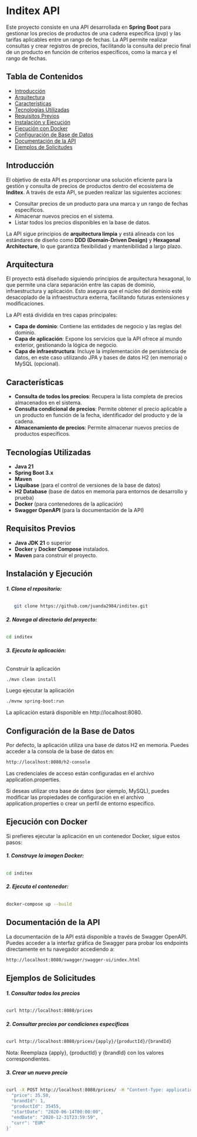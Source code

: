 # Inditex API

Este proyecto consiste en una API desarrollada en **Spring Boot** para gestionar los precios de productos de una cadena específica (pvp) y las tarifas aplicables entre un rango de fechas. La API permite realizar consultas y crear registros de precios, facilitando la consulta del precio final de un producto en función de criterios específicos, como la marca y el rango de fechas.

## Tabla de Contenidos
- [Introducción](#introducción)
- [Arquitectura](#arquitectura)
- [Características](#características)
- [Tecnologías Utilizadas](#tecnologías-utilizadas)
- [Requisitos Previos](#requisitos-previos)
- [Instalación y Ejecución](#instalación-y-ejecución)
- [Ejecución con Docker](#ejecución-con-docker)
- [Configuración de Base de Datos](#configuración-de-base-de-datos)
- [Documentación de la API](#documentación-de-la-api)
- [Ejemplos de Solicitudes](#ejemplos-de-solicitudes)

## Introducción

El objetivo de esta API es proporcionar una solución eficiente para la gestión y consulta de precios de productos dentro del ecosistema de **Inditex**. A través de esta API, se pueden realizar las siguientes acciones:
- Consultar precios de un producto para una marca y un rango de fechas específicos.
- Almacenar nuevos precios en el sistema.
- Listar todos los precios disponibles en la base de datos.

La API sigue principios de **arquitectura limpia** y está alineada con los estándares de diseño como **DDD (Domain-Driven Design)** y **Hexagonal Architecture**, lo que garantiza flexibilidad y mantenibilidad a largo plazo.

## Arquitectura

El proyecto está diseñado siguiendo principios de arquitectura hexagonal, lo que permite una clara separación entre las capas de dominio, infraestructura y aplicación. Esto asegura que el núcleo del dominio esté desacoplado de la infraestructura externa, facilitando futuras extensiones y modificaciones.

La API está dividida en tres capas principales:
- **Capa de dominio**: Contiene las entidades de negocio y las reglas del dominio.
- **Capa de aplicación**: Expone los servicios que la API ofrece al mundo exterior, gestionando la lógica de negocio.
- **Capa de infraestructura**: Incluye la implementación de persistencia de datos, en este caso utilizando JPA y bases de datos H2 (en memoria) o MySQL (opcional).

## Características

- **Consulta de todos los precios**: Recupera la lista completa de precios almacenados en el sistema.
- **Consulta condicional de precios**: Permite obtener el precio aplicable a un producto en función de la fecha, identificador del producto y de la cadena.
- **Almacenamiento de precios**: Permite almacenar nuevos precios de productos específicos.

## Tecnologías Utilizadas

- **Java 21**
- **Spring Boot 3.x**
- **Maven**
- **Liquibase** (para el control de versiones de la base de datos)
- **H2 Database** (base de datos en memoria para entornos de desarrollo y prueba)
- **Docker** (para contenedores de la aplicación)
- **Swagger OpenAPI** (para la documentación de la API)

## Requisitos Previos

- **Java JDK 21** o superior
- **Docker** y **Docker Compose** instalados.
- **Maven** para construir el proyecto.

## Instalación y Ejecución

###### **1. Clona el repositorio:**
   
```bash
   git clone https://github.com/juanda2984/inditex.git
```
###### **2. Navega al directorio del proyecto:**

```bash
cd inditex
```

###### **3. Ejecuta la aplicación:**

Construir la aplicación

```bash
./mvn clean install
```
Luego ejecutar la aplicación

```bash
./mvnw spring-boot:run
```
La aplicación estará disponible en http://localhost:8080.

## Configuración de la Base de Datos

Por defecto, la aplicación utiliza una base de datos H2 en memoria. Puedes acceder a la consola de la base de datos en:

```bash
http://localhost:8080/h2-console
```

Las credenciales de acceso están configuradas en el archivo application.properties.

Si deseas utilizar otra base de datos (por ejemplo, MySQL), puedes modificar las propiedades de configuración en el archivo application.properties o crear un perfil de entorno específico.

## Ejecución con Docker

Si prefieres ejecutar la aplicación en un contenedor Docker, sigue estos pasos:

###### **1. Construye la imagen Docker:**

```bash
cd inditex
```

###### **2. Ejecuta el contenedor:**

```bash
docker-compose up --build
```

## Documentación de la API

La documentación de la API está disponible a través de Swagger OpenAPI. Puedes acceder a la interfaz gráfica de Swagger para probar los endpoints directamente en tu navegador accediendo a:

```bash
http://localhost:8080/swagger/swagger-ui/index.html
```

## Ejemplos de Solicitudes

###### **1. Consultar todos los precios**

```bash
curl http://localhost:8080/prices
```

###### **2. Consultar precios por condiciones específicas**

```bash
curl http://localhost:8080/prices/{apply}/{productId}/{brandId}
```

Nota: Reemplaza {apply}, {productId} y {brandId} con los valores correspondientes.

###### **3. Crear un nuevo precio**

```bash
curl -X POST http://localhost:8080/prices/ -H "Content-Type: application/json" -d '{
  "price": 35.50,
  "brandId": 1,
  "productId": 35455,
  "startDate": "2020-06-14T00:00:00",
  "endDate": "2020-12-31T23:59:59",
  "curr": "EUR"
}'
```

